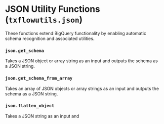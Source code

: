 # JSON Utility Functions (`txflowutils.json`)
These functions extend BigQuery functionality by enabling automatic schema recognition and associated utilities.

### `json.get_schema`
Takes a JSON object or array string as an input and outputs the schema as a JSON string.

### `json.get_schema_from_array`
Takes an array of JSON objects or array strings as an input and outputs the schema as a JSON string.

### `json.flatten_object`
Takes a JSON string as an input and 

